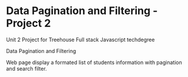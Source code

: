 # Data Pagination and Filtering - Project 2

Unit 2 Project for Treehouse Full stack Javascript techdegree

Data Pagination and Filtering

Web page display a formated list of students information with pagination and search filter.
